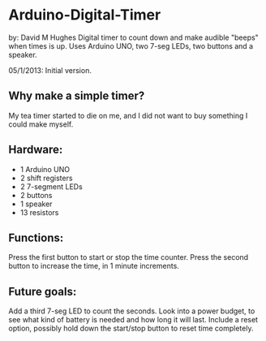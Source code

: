 Arduino-Digital-Timer
=====================
by: David M Hughes
Digital timer to count down and make audible "beeps" when times is up.  Uses Arduino UNO, two 7-seg LEDs, two buttons and a speaker.

05/1/2013: Initial version.


Why make a simple timer?
------------------------
My tea timer started to die on me, and I did not want to buy something I could make myself.

Hardware:
---------
 * 1 Arduino UNO
 * 2 shift registers
 * 2 7-segment LEDs
 * 2 buttons
 * 1 speaker
 * 13 resistors

Functions:
----------
Press the first button to start or stop the time counter.
Press the second button to increase the time, in 1 minute increments.

Future goals:
-------------
Add a third 7-seg LED to count the seconds.
Look into a power budget, to see what kind of battery is needed and how long it will last.
Include a reset option, possibly hold down the start/stop button to reset time completely.
